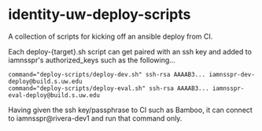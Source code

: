 # identity-uw-deploy-scripts

A collection of scripts for kicking off an ansible deploy from CI.

Each deploy-{target}.sh script can get paired with an ssh key and added to
iamnsspr's authorized_keys such as the following...

```
command="deploy-scripts/deploy-dev.sh" ssh-rsa AAAAB3... iamnsspr-dev-deploy@build.s.uw.edu
command="deploy-scripts/deploy-eval.sh" ssh-rsa AAAAB3... iamnsspr-eval-deploy@build.s.uw.edu
```

Having given the ssh key/passphrase to CI such as Bamboo, it can connect
to iamnsspr@rivera-dev1 and run that command only.
